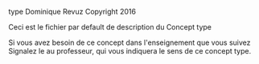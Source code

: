type
Dominique Revuz Copyright 2016

Ceci est le fichier par default de description du Concept type

Si vous avez besoin de ce concept dans l'enseignement que vous suivez
 Signalez le au professeur, qui vous indiquera le sens de ce concept type.
